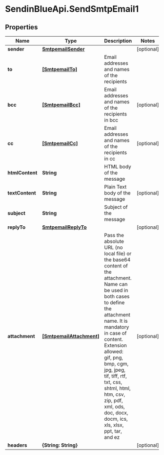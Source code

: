 # SendinBlueApi.SendSmtpEmail1

## Properties
Name | Type | Description | Notes
------------ | ------------- | ------------- | -------------
**sender** | [**SmtpemailSender**](SmtpemailSender.md) |  | [optional] 
**to** | [**[SmtpemailTo]**](SmtpemailTo.md) | Email addresses and names of the recipients | 
**bcc** | [**[SmtpemailBcc]**](SmtpemailBcc.md) | Email addresses and names of the recipients in bcc | [optional] 
**cc** | [**[SmtpemailCc]**](SmtpemailCc.md) | Email addresses and names of the recipients in cc | [optional] 
**htmlContent** | **String** | HTML body of the message | 
**textContent** | **String** | Plain Text body of the message | [optional] 
**subject** | **String** | Subject of the message | 
**replyTo** | [**SmtpemailReplyTo**](SmtpemailReplyTo.md) |  | [optional] 
**attachment** | [**[SmtpemailAttachment]**](SmtpemailAttachment.md) | Pass the absolute URL (no local file) or the base64 content of the attachment. Name can be used in both cases to define the attachment name. It is mandatory in case of content. Extension allowed: gif, png, bmp, cgm, jpg, jpeg, tif, tiff, rtf, txt, css, shtml, html, htm, csv, zip, pdf, xml, ods, doc, docx, docm, ics, xls, xlsx, ppt, tar, and ez | [optional] 
**headers** | **{String: String}** |  | [optional] 


